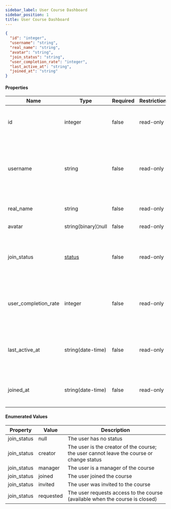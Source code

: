 ```yaml
---
sidebar_label: User Course Dashboard
sidebar_position: 1
title: User Course Dashboard
---
```


```json
{
  "id": "integer",
  "username": "string",
  "real_name": "string",
  "avatar": "string",
  "join_status": "string",
  "user_completion_rate": "integer",
  "last_active_at": "string",
  "joined_at": "string"
}

```

#### Properties

| Name                 | Type                                                                            | Required | Restrictions | Description                                                                       |                                                                
|----------------------|---------------------------------------------------------------------------------|----------|--------------|-----------------------------------------------------------------------------------|
| id                   | integer                                                                         | false    | read-only    | A unique integer value identifying this user                                      |
| username             | string                                                                          | false    | read-only    | The username of the user. Max 255 characters. Letters, numbers and -/_ characters |
| real_name            | string                                                                          | false    | read-only    | Real name. Max 255 characters                                                     |
| avatar               | string(binary)¦null                                                             | false    | read-only    | The user avatar                                                                   |
| join_status          | [status](/docs/apireference/v2/schemas/user_course_dashboard#enumerated-values) | false    | read-only    | Enum to define the course subscription status of the current user                 |
| user_completion_rate | integer                                                                         | false    | read-only    | Progress completion of the course in percentage for the current user              |
| last_active_at       | string(date-time)                                                               | false    | read-only    | The datetime when the user completed a lesson in the course                       |
| joined_at            | string(date-time)                                                               | false    | read-only    | The datetime when the user joined the course                                      |

#### Enumerated Values

| Property    | Value     | Description                                                                              |
|-------------|-----------|------------------------------------------------------------------------------------------|
| join_status | null      | The user has no status                                                                   |
| join_status | creator   | The user is the creator of the course; the user cannot leave the course or change status |
| join_status | manager   | The user is a manager of the course                                                      |
| join_status | joined    | The user joined the course                                                               |
| join_status | invited   | The user was invited to the course                                                       |
| join_status | requested | The user requests access to the course (available when the course is closed)             |
